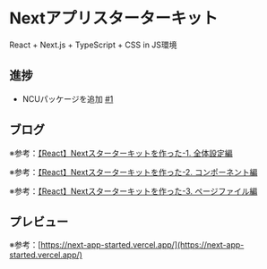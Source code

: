 # Nextアプリスターターキット

React + Next.js + TypeScript + CSS in JS環境

## 進捗

- NCUパッケージを追加 [#1](https://github.com/ryo-i/next-app-started/issues/1)

## ブログ

※参考：[【React】Nextスターターキットを作った-1. 全体設定編](https://www.i-ryo.com/entry/2021/05/01/184600)

※参考：[【React】Nextスターターキットを作った-2. コンポーネント編](https://www.i-ryo.com/entry/2021/05/02/101424)

※参考：[【React】Nextスターターキットを作った-3. ページファイル編](https://www.i-ryo.com/entry/2021/05/02/102630)

## プレビュー

※参考：[https://next-app-started.vercel.app/](https://next-app-started.vercel.app/)